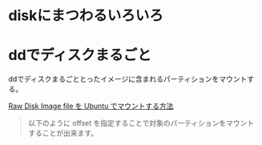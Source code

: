 # diskにまつわるいろいろ

# ddでディスクまるごと

ddでディスクまるごととったイメージに含まれるパーティションをマウントする。

[Raw Disk Image file を Ubuntu でマウントする方法](https://kokufu.blogspot.com/2018/02/raw-disk-image-file-ubuntu.html)

> 以下のように offset を指定することで対象のパーティションをマウントすることが出来ます。